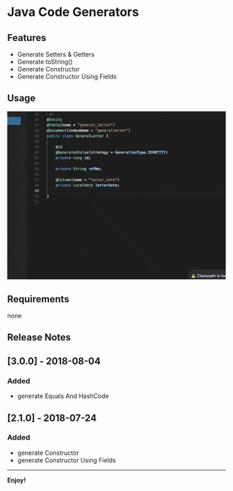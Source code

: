 # Java Code Generators

## Features

- Generate Setters & Getters
- Generate toString()
- Generate Constructor
- Generate Constructor Using Fields

## Usage

![how use](images/usagev3.gif)

## Requirements

none

## Release Notes

## [3.0.0] - 2018-08-04

### Added

- generate Equals And HashCode

## [2.1.0] - 2018-07-24

### Added

- generate Constructor
- generate Constructor Using Fields

-----------------------------------------------------------------------------------------------------------

**Enjoy!**
